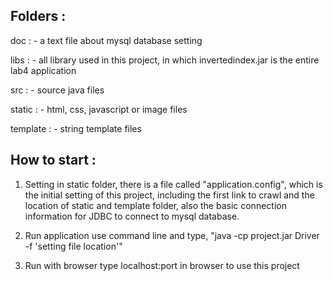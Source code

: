 Folders :
------------------------------------------------------------------------------------------------------------------------------------------------

doc :
	- a text file about mysql database setting
	
libs :
	- all library used in this project, in which invertedindex.jar is the entire lab4 application 
	
src : 
	- source java files

static :
	- html, css, javascript or image files

template :
	- string template files
	
	
	
How to start :
------------------------------------------------------------------------------------------------------------------------------------------------
1. Setting
	in static folder, there is a file called "application.config", which is the initial setting of this project, including the first link to crawl and the location of static and template folder, also the basic connection information for JDBC to connect to mysql database.
	
2. Run application
	use command line and type, "java -cp project.jar Driver -f 'setting file location'"
	
3. Run with browser
	type localhost:port in browser to use this project